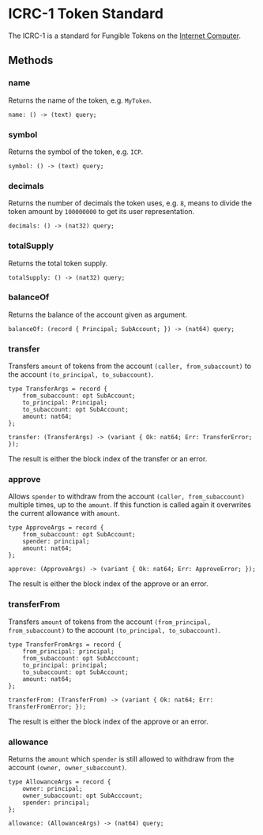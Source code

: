 # ICRC-1 Token Standard

The ICRC-1 is a standard for Fungible Tokens on the [Internet Computer](https://internetcomputer.org).

## Methods

### name

Returns the name of the token, e.g. `MyToken`.

```
name: () -> (text) query;
```

### symbol

Returns the symbol of the token, e.g. `ICP`.

```
symbol: () -> (text) query;
```

### decimals

Returns the number of decimals the token uses, e.g. `8`, means to divide the token amount by `100000000` to get its user representation.

```
decimals: () -> (nat32) query;
```

### totalSupply

Returns the total token supply.

```
totalSupply: () -> (nat32) query;
```

### balanceOf

Returns the balance of the account given as argument.

```
balanceOf: (record { Principal; SubAccount; }) -> (nat64) query;
```

### transfer

Transfers `amount` of tokens from the account `(caller, from_subaccount)` to the account `(to_principal, to_subaccount)`.

```
type TransferArgs = record {
    from_subaccount: opt SubAccount;
    to_principal: Principal;
    to_subaccount: opt SubAccount;
    amount: nat64;
};

transfer: (TransferArgs) -> (variant { Ok: nat64; Err: TransferError; });
```

The result is either the block index of the transfer or an error.

### approve

Allows `spender` to withdraw from the account `(caller, from_subaccount)` multiple times, up to the `amount`. If this function is called again it overwrites the current allowance with `amount`.

```
type ApproveArgs = record {
    from_subaccount: opt SubAccount;
    spender: principal;
    amount: nat64;
};

approve: (ApproveArgs) -> (variant { Ok: nat64; Err: ApproveError; });
```

The result is either the block index of the approve or an error.

### transferFrom

Transfers `amount` of tokens from the account `(from_principal, from_subaccount)` to the account `(to_principal, to_subaccount)`.

```
type TransferFromArgs = record {
    from_principal: principal;
    from_subaccount: opt SubAcccount;
    to_principal: principal;
    to_subaccount: opt SubAccount;
    amount: nat64;
};

transferFrom: (TransferFrom) -> (variant { Ok: nat64; Err: TransferFromError; });
```

The result is either the block index of the approve or an error.

### allowance

Returns the `amount` which `spender` is still allowed to withdraw from the account `(owner, owner_subaccount)`.

```
type AllowanceArgs = record {
    owner: principal;
    owner_subaccount: opt SubAcccount;
    spender: principal;
};

allowance: (AllowanceArgs) -> (nat64) query;
```